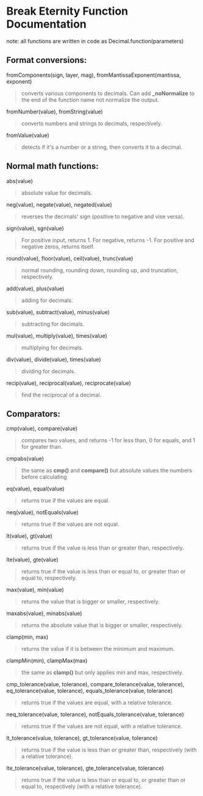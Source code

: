 # Break Eternity Function Documentation

note: all functions are written in code as Decimal.function(parameters)

## Format conversions:

fromComponents(sign, layer, mag), fromMantissaExponent(mantissa, exponent)

> converts various components to decimals. Can add <b>_noNormalize</b> to the end of the function name not normalize the output.

fromNumber(value), fromString(value)

> converts numbers and strings to decimals, respectively.

fromValue(value)

> detects if it's a number or a string, then converts it to a decimal.

## Normal math functions:

abs(value)

> absolute value for decimals.

neg(value), negate(value), negated(value)

> reverses the decimals' sign (positive to negative and vise versa).

sign(value), sgn(value)

> For positive input, returns 1. For negative, returns -1. For positive and negative zeros, returns itself.

round(value), floor(value), ceil(value), trunc(value)

> normal rounding, rounding down, rounding up, and truncation, respectively.

add(value), plus(value)

> adding for decimals.

sub(value), subtract(value), minus(value)

> subtracting for decimals.

mul(value), multiply(value), times(value)

> multiplying for decimals.

div(value), divide(value), times(value)

> dividing for decimals.

recip(value), reciprocal(value), reciprocate(value)

> find the reciprocal of a decimal.

## Comparators:

cmp(value), compare(value)

> compares two values, and returns -1 for less than, 0 for equals, and 1 for greater than.

cmpabs(value)

> the same as <b>cmp()</b> and <b>compare()</b> but absolute values the numbers before calculating

eq(value), equal(value)

> returns true if the values are equal.

neq(value), notEquals(value)

> returns true if the values are not equal.

lt(value), gt(value)

> returns true if the value is less than or greater than, respectively.

lte(value), gte(value)

> returns true if the value is less than or equal to, or greater than or equal to, respectively.

max(value), min(value)

> returns the value that is bigger or smaller, respectively.

maxabs(value), minabs(value)

> returns the absolute value that is bigger or smaller, respectively.

clamp(min, max)

> returns the value if it is between the minimum and maximum.

clampMin(min), clampMax(max)

> the same as <b>clamp()</b> but only applies min and max, respectively.

cmp_tolerance(value, tolerance), compare_tolerance(value, tolerance), eq_tolerance(value, tolerance), equals_tolerance(value, tolerance)

> returns true if the values are equal, with a relative tolerance.

neq_tolerance(value, tolerance), notEquals_tolerance(value, tolerance)

> returns true if the values are not equal, with a relative tolerance.

lt_tolerance(value, tolerance), gt_tolerance(value, tolerance)

> returns true if the value is less than or greater than, respectively (with a relative tolerance).

lte_tolerance(value, tolerance), gte_tolerance(value, tolerance)

> returns true if the value is less than or equal to, or greater than or equal to, respectively (with a relative tolerance).
